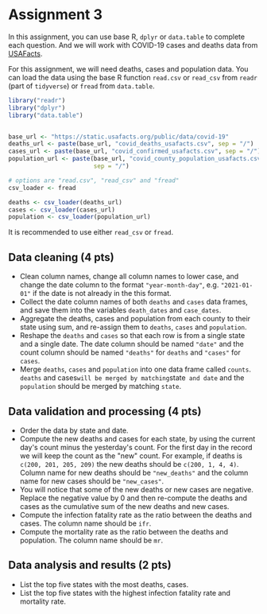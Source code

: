 # Assignment 3

In this assignment, you can use base R, `dplyr` or `data.table` to complete each
question. And we will work with COVID-19 cases and deaths data from [USAFacts](https://usafacts.org/visualizations/coronavirus-covid-19-spread-map/).

For this assignment, we will need deaths, cases and population data.
You can load the data using the base R function `read.csv` or `read_csv` from
`readr` (part of `tidyverse`) or `fread` from `data.table`.
```R
library("readr")
library("dplyr")
library("data.table")


base_url <- "https://static.usafacts.org/public/data/covid-19"
deaths_url <- paste(base_url, "covid_deaths_usafacts.csv", sep = "/")
cases_url <- paste(base_url, "covid_confirmed_usafacts.csv", sep = "/")
population_url <- paste(base_url, "covid_county_population_usafacts.csv",
                        sep = "/")

# options are "read.csv", "read_csv" and "fread"
csv_loader <- fread

deaths <- csv_loader(deaths_url)
cases <- csv_loader(cases_url)
population <- csv_loader(population_url)
```
It is recommended to use either `read_csv` or `fread`.


## Data cleaning (4 pts)
* Clean column names, change all column names to lower case, and change the date
  column to the format `"year-month-day"`, e.g. `"2021-01-01"` if the date is not
  already in the this format.
* Collect the date column names of both `deaths` and `cases` data frames, and
  save them into the variables `death_dates` and `case_dates`.
* Aggregate the deaths, cases and population from each county to their state
  using sum, and re-assign them to `deaths`, `cases` and `population`.
* Reshape the `deaths` and `cases` so that each row is from a single state and a
  single date. The date column should be named `"date"` and the count column should
  be named `"deaths"` for `deaths` and `"cases"` for `cases`.
* Merge `deaths`, `cases` and `population` into one data frame called `counts`.
  `deaths` and cases` will be merged by matching `state` and date` and the `population`
  should be merged by matching `state`.


## Data validation and processing (4 pts)
* Order the data by state and date.
* Compute the new deaths and cases for each state, by using the current day's
  count minus the yesterday's count. For the first day in the record we will keep
  the count as the "new" count. For example, if deaths is `c(200, 201, 205, 209)`
  the new deaths should be `c(200, 1, 4, 4)`. Column name for new deaths should be
  `"new_deaths"` and the column name for new cases should be `"new_cases"`.
* You will notice that some of the new deaths or new cases are negative. Replace
  the negative value by 0 and then re-compute the deaths and cases as the cumulative
  sum of the new deaths and new cases.
* Compute the infection fatality rate as the ratio between the deaths and cases.
  The column name should be `ifr`.
* Compute the mortality rate as the ratio between the deaths and population.
  The column name should be `mr`.


## Data analysis and results (2 pts)
* List the top five states with the most deaths, cases.
* List the top five states with the highest infection fatality rate and mortality rate.
